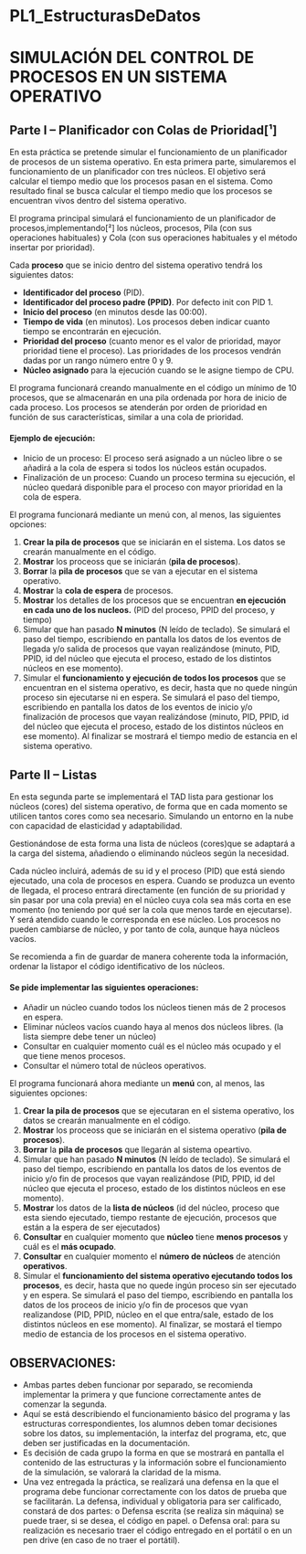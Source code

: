 # PL1_EstructurasDeDatos


# SIMULACIÓN DEL CONTROL DE PROCESOS EN UN SISTEMA OPERATIVO

## Parte I – Planificador con Colas de Prioridad[¹]
En esta práctica se pretende simular el funcionamiento de un planificador de procesos de un sistema operativo. En esta primera parte, simularemos el funcionamiento de un planificador con tres núcleos. El objetivo será calcular el tiempo medio que los procesos pasan en el sistema. Como resultado final se busca calcular el tiempo medio que los procesos se encuentran vivos dentro del sistema operativo.

El programa principal simulará el funcionamiento de un planificador de procesos,implementando[²] los núcleos, procesos, Pila (con sus operaciones habituales) y Cola (con sus operaciones habituales y el método insertar por prioridad).

Cada **proceso** que se inicio dentro del sistema operativo tendrá los siguientes datos:

* __Identificador del proceso__ (PID).
* __Identificador del proceso padre (PPID)__. Por defecto init con PID 1.
* __Inicio del proceso__ (en minutos desde las 00:00).
* __Tiempo de vida__ (en minutos). Los procesos deben indicar cuanto tiempo se encontrarán en ejecución.
* __Prioridad del proceso__ (cuanto menor es el valor de prioridad, mayor prioridad tiene el proceso). Las prioridades de los procesos vendrán dadas por un rango número entre 0 y 9.
* __Núcleo asignado__ para la ejecución cuando se le asigne tiempo de CPU.

El programa funcionará creando manualmente en el código un mínimo de 10 procesos, que se almacenarán en una pila ordenada por hora de inicio de cada proceso. Los procesos se atenderán por orden de prioridad en función de sus características, similar a una cola de prioridad.


#### Ejemplo de ejecución:
* Inicio de un proceso: El proceso será asignado a un núcleo libre o se añadirá a la cola de espera si todos los núcleos están ocupados.
* Finalización de un proceso: Cuando un proceso termina su ejecución, el núcleo quedará disponible para el proceso con mayor prioridad en la cola de espera.


El programa funcionará mediante un menú con, al menos, las siguientes opciones:

1. __Crear la pila de procesos__ que se iniciarán en el sistema. Los datos se crearán manualmente en el código.
2. __Mostrar__ los proceoss que se iniciarán (__pila de procesos__).
3. __Borrar__ la __pila de procesos__ que se van a ejecutar en el sistema operativo.
4. __Mostrar__ la __cola de espera__ de procesos.
5. __Mostrar__ los detalles de los procesos que se encuentran __en ejecución en cada uno de los nucleos.__ (PID del proceso, PPID del proceso, y tiempo)
6. Simular que han pasado __N minutos__ (N leído de teclado). Se simulará el paso del tiempo, escribiendo en pantalla los datos de los eventos de llegada y/o salida de procesos que vayan realizándose (minuto, PID, PPID, id del núcleo que ejecuta el proceso, estado de los distintos núcleos en ese momento).
7. Simular el __funcionamiento y ejecución de todos los procesos__ que se encuentran en el sistema operativo, es decir, hasta que no quede ningún proceso sin ejecutarse ni en espera. Se simulará el paso del tiempo, escribiendo en pantalla los datos de los eventos de inicio y/o finalización de procesos que vayan realizándose (minuto, PID, PPID, id del núcleo que ejecuta el proceso, estado de los distintos núcleos en ese momento). Al finalizar se mostrará el tiempo medio de estancia en el sistema operativo.



## Parte II – Listas

En esta segunda parte se implementará el TAD lista para gestionar los núcleos (cores) del sistema operativo, de forma que en cada momento se utilicen tantos cores como sea necesario. Simulando un entorno en la nube con capacidad de elasticidad y adaptabilidad.

Gestionándose de esta forma una lista de núcleos (cores)que se adaptará a la carga del sistema, añadiendo o eliminando núcleos según la necesidad.

Cada núcleo incluirá, además de su id y el proceso (PID) que está siendo ejecutado, una cola de procesos en espera. Cuando se produzca un evento de llegada, el proceso entrará directamente (en función de su prioridad y sin pasar por una cola previa) en el núcleo cuya cola sea más corta en ese momento (no teniendo por qué ser la cola que menos tarde en ejecutarse). Y será atendido cuando le corresponda en ese núcleo. Los procesos no pueden cambiarse de núcleo, y por tanto de cola, aunque haya núcleos vacíos.

Se recomienda a fin de guardar de manera coherente toda la información, ordenar la listapor el código identificativo de los núcleos.

#### Se pide implementar las siguientes operaciones:

* Añadir un núcleo cuando todos los núcleos tienen más de 2 procesos en espera.
* Eliminar núcleos vacíos cuando haya al menos dos núcleos libres. (la lista siempre debe tener un núcleo)
* Consultar en cualquier momento cuál es el núcleo más ocupado y el que tiene menos procesos.
* Consultar el número total de núcleos operativos.

El programa funcionará ahora mediante un __menú__ con, al menos, las siguientes opciones:

1. __Crear la pila de procesos__ que se ejecutaran en el sistema operativo, los datos se crearán manualmente en el código.
2. __Mostrar__ los proceoss que se iniciarán en el sistema operativo (__pila de procesos__).
3. __Borrar__ la __pila de procesos__ que llegarán al sistema opeartivo.
4. Simular que han pasado __N minutos__ (N leído de teclado). Se simulará el paso del tiempo, escribiendo en pantalla los datos de los eventos de inicio y/o fin de procesos que vayan realizándose (PID, PPID, id del núcleo que ejecuta el proceso, estado de los distintos núcleos en ese momento).
5. __Mostrar__ los datos de la __lista de núcleos__ (id del núcleo, proceso que esta siendo ejecutado, tiempo restante de ejecución, procesos que están a la espera de ser ejecutados)
6. __Consultar__ en cualquier momento que __núcleo__ tiene __menos procesos__ y cuál es el __más ocupado__.
7. __Consultar__ en cualquier momento el __número de núcleos__ de atención __operativos__.
8. Simular el __funcionamiento del sistema operativo ejecutando todos los procesos__, es decir, hasta que no quede ingún proceso sin ser ejecutado y en espera. Se simulará el paso del tiempo, escribiendo en pantalla los datos de los proceos de inicio y/o fin de procesos que vyan realizandose (PID, PPID, núcleo en el que entra/sale, estado de los distintos núcleos en ese momento). Al finalizar, se mostará el tiempo medio de estancia de los procesos en el sistema operativo.


## OBSERVACIONES:
* Ambas partes deben funcionar por separado, se recomienda implementar la primera y que funcione correctamente antes de comenzar la segunda.
* Aquí se está describiendo el funcionamiento básico del programa y las estructuras correspondientes, los alumnos deben tomar decisiones sobre los datos, su implementación, la interfaz del programa, etc, que deben ser justificadas en la documentación.
* Es decisión de cada grupo la forma en que se mostrará en pantalla el contenido de las estructuras y la información sobre el funcionamiento de la simulación, se valorará la claridad de la misma.
* Una vez entregada la práctica, se realizará una defensa en la que el programa debe funcionar correctamente con los datos de prueba que se facilitarán. La defensa, individual y obligatoria para ser calificado, constará de dos partes: o Defensa escrita (se realiza sin máquina) se puede traer, si se desea, el código en papel. o Defensa oral: para su realización es necesario traer el código entregado en el portátil o en un pen drive (en caso de no traer el portátil).